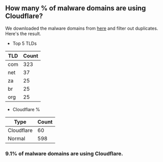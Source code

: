 ## How many % of malware domains are using Cloudflare?


We downloaded the malware domains from [here](https://urlhaus.abuse.ch) and filter out duplicates.
Here's the result.


[//]: # (start replacement)


- Top 5 TLDs

| TLD | Count |
| --- | --- |
| com | 323 |
| net | 37 |
| za | 25 |
| br | 25 |
| org | 25 |


- Cloudflare %

| Type | Count |
| --- | --- |
| Cloudflare | 60 |
| Normal | 598 |


### 9.1% of malware domains are using Cloudflare.